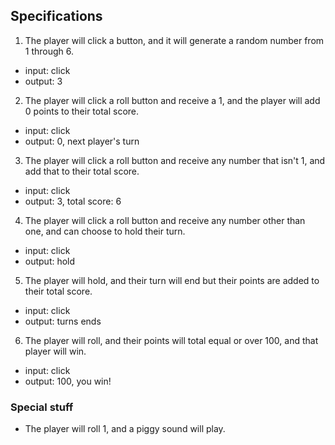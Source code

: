 ## Specifications
1. The player will click a button, and it will generate a random number from 1 through 6.
  * input: click
  * output: 3


2. The player will click a roll button and receive a 1, and the player will add 0 points to their total score.
  * input: click
  * output: 0, next player's turn


3. The player will click a roll button and receive any number that isn't 1, and add that to their total score.
  * input: click
  * output: 3, total score: 6


4. The player will click a roll button and receive any number other than one, and can choose to hold their turn.
  * input: click
  * output: hold


5. The player will hold, and their turn will end but their points are added to their total score.
  * input: click
  * output: turns ends


6. The player will roll, and their points will total equal or over 100, and that player will win.
  * input: click
  * output: 100, you win!


### Special stuff
* The player will roll 1, and a piggy sound will play.
